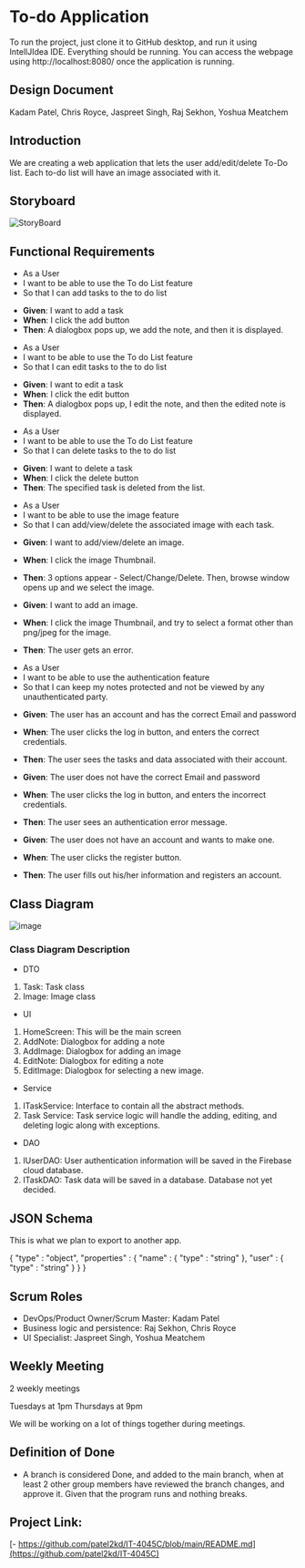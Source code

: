 # To-do Application

To run the project, just clone it to GitHub desktop, and run it using IntellJIdea IDE. Everything should be running. You can access the webpage using http://localhost:8080/ once the application is running.

## Design Document  

Kadam Patel, Chris Royce, Jaspreet Singh, Raj Sekhon, Yoshua Meatchem

## Introduction 

We are creating a web application that lets the user add/edit/delete To-Do list. Each to-do list will have an image associated with it.

## Storyboard
![StoryBoard](https://user-images.githubusercontent.com/71667958/173663838-e1d6e197-18a9-40e4-bcba-6c18a0b8f9ef.png)

## Functional Requirements  
* As a User
* I want to be able to use the To do List feature
* So that I can add tasks to the to do list

- **Given**: I want to add a task
- **When**: I click the add button
- **Then**: A dialogbox pops up, we add the note, and then it is displayed.

* As a User
* I want to be able to use the To do List feature
* So that I can edit tasks to the to do list

- **Given**: I want to edit a task
- **When**: I click the edit button
- **Then**: A dialogbox pops up, I edit the note, and then the edited note is displayed.

* As a User
* I want to be able to use the To do List feature
* So that I can delete tasks to the to do list

- **Given**: I want to delete a task
- **When**: I click the delete button
- **Then**: The specified task is deleted from the list.

* As a User
* I want to be able to use the image feature
* So that I can add/view/delete the associated image with each task.

- **Given**: I want to add/view/delete an image. 
- **When**: I click the image Thumbnail.
- **Then**: 3 options appear - Select/Change/Delete. Then, browse window opens up and we select the image.

- **Given**: I want to add an image. 
- **When**: I click the image Thumbnail, and try to select a format other than png/jpeg for the image.
- **Then**: The user gets an error.

* As a User
* I want to be able to use the authentication feature
* So that I can keep my notes protected and not be viewed by any unauthenticated party.

- **Given**: The user has an account and has the correct Email and password
- **When**: The user clicks the log in button, and enters the correct credentials.
- **Then**: The user sees the tasks and data associated with their account. 

- **Given**: The user does not have the correct Email and password
- **When**: The user clicks the log in button, and enters the incorrect credentials.
- **Then**: The user sees an authentication error message.

- **Given**: The user does not have an account and wants to make one.
- **When**: The user clicks the register button.
- **Then**: The user fills out his/her information and registers an account. 


## Class Diagram
![image](https://user-images.githubusercontent.com/71667958/169721003-52fe47b8-6f1f-4163-a61b-ba6c6a086275.png)

### Class Diagram Description

* DTO
1) Task: Task class
2) Image: Image class

* UI 
1) HomeScreen: This will be the main screen
2) AddNote: Dialogbox for adding a note
3) AddImage: Dialogbox for adding an image
4) EditNote: Dialogbox for editing a note
5) EditImage: Dialogbox for selecting a new image.

* Service
1) ITaskService: Interface to contain all the abstract methods.
2) Task Service: Task service logic will handle the adding, editing, and deleting logic along with exceptions.

* DAO
1) IUserDAO: User authentication information will be saved in the Firebase cloud database.
2) ITaskDAO: Task data will be saved in a database. Database not yet decided. 

## JSON Schema
This is what we plan to export to another app.

{ "type" : "object", "properties" : { "name" : { "type" : "string" }, "user" : { "type" : "string" } } }

## Scrum Roles

- DevOps/Product Owner/Scrum Master: Kadam Patel 
- Business logic and persistence: Raj Sekhon, Chris Royce
- UI Specialist: Jaspreet Singh, Yoshua Meatchem

## Weekly Meeting

2 weekly meetings

Tuesdays at 1pm
Thursdays at 9pm

We will be working on a lot of things together during meetings. 

## Definition of Done

- A branch is considered Done, and added to the main branch, when at least 2 other group members have reviewed the branch changes, and approve it. Given that the program runs and nothing breaks.

## Project Link:
[- https://github.com/patel2kd/IT-4045C/blob/main/README.md](https://github.com/patel2kd/IT-4045C)

